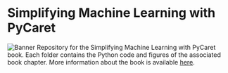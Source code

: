 # Simplifying Machine Learning with PyCaret
![Banner](img/banner.jpg)
Repository for the Simplifying Machine Learning with PyCaret book. Each folder contains the Python code and figures of the associated book chapter. More information about the book is available [here](https://leanpub.com/pycaretbook/).
